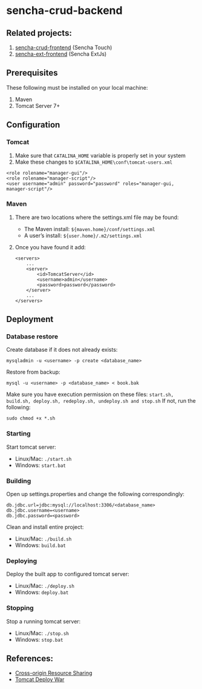 # sencha-crud-backend

## Related projects:

1. [sencha-crud-frontend](https://github.com/nhathadt11/sencha-crud-frontend) (Sencha Touch)
2. [sencha-ext-frontend](https://github.com/nhathadt11/sencha-ext-frontend) (Sencha ExtJs)

## Prerequisites

These following must be installed on your local machine:
1. Maven
2. Tomcat Server 7+

## Configuration

### Tomcat

1. Make sure that ```CATALINA_HOME``` variable is properly set in your system
2. Make these changes to ```$CATALINA_HOME\conf\tomcat-users.xml```
```
<role rolename="manager-gui"/>
<role rolename="manager-script"/>
<user username="admin" password="password" roles="manager-gui, manager-script"/>
```
### Maven

1. There are two locations where the settings.xml file may be found:
   - The Maven install: ```${maven.home}/conf/settings.xml```
   - A user’s install: ```${user.home}/.m2/settings.xml```

2. Once you have found it add:
   ```
   <servers>
       ...
       <server>
           <id>TomcatServer</id>
           <username>admin</username>
           <password>password</password>
       </server>
       ...
   </servers>
   ``` 
## Deployment

### Database restore

Create database if it does not already exists:

```
mysqladmin -u <username> -p create <database_name>
```

Restore from backup:

```
mysql -u <username> -p <database_name> < book.bak
```

Make sure you have execution permission on these files:
```start.sh, build.sh, deploy.sh, redeploy.sh, undeploy.sh and stop.sh```
If not, run the following:
```
sudo chmod +x *.sh
```

### Starting

Start tomcat server:
  - Linux/Mac: ```./start.sh```
  - Windows: ```start.bat```

### Building

Open up settings.properties and change the following correspondingly:

```
db.jdbc.url=jdbc:mysql://localhost:3306/<database_name>
db.jdbc.username=<username>
db.jdbc.password=<password>
```

Clean and install entire project:
  - Linux/Mac: ```./build.sh```
  - Windows: ```build.bat```

### Deploying

Deploy the built app to configured tomcat server:
  - Linux/Mac: ```./deploy.sh```
  - Windows: ```deploy.bat```

### Stopping

Stop a running tomcat server:
  - Linux/Mac: ```./stop.sh```
  - Windows: ```stop.bat```
  
## References:

  - [Cross-origin Resource Sharing](https://en.wikipedia.org/wiki/Cross-origin_resource_sharing)
  - [Tomcat Deploy War](http://www.baeldung.com/tomcat-deploy-war)
